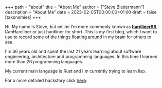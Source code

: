 +++
path = "about"
title = "About Me"
author = ["Steve Biedermann"]
description = "About Me"
date = 2023-02-05T00:00:00+01:00
draft = false
[taxonomies]
+++

Hi. My name is Steve, but online I'm more commonly known as [**hardliner66**](https://github.com/hardliner66), IAmHardliner or just hardliner for short. This is my first blog,
which I want to use to record some of the things floating around in my brain for others to see.

I'm 36 years old and spent the last 21 years learning about software engineering, architecture and programming languages. In this time I learned more than
26 programming languages.

My current main language is Rust and I'm currently trying to learn lisp.

For a more detailed backstory click [here](../about-detailed).